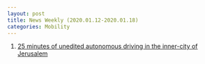 ```yaml
---
layout: post
title: News Weekly (2020.01.12-2020.01.18) 
categories: Mobility
---
```


1. [25 minutes of unedited autonomous driving in the inner-city of Jerusalem](https://www.youtube.com/watch?v=hCWL0XF_f8Y&feature=youtu.be)